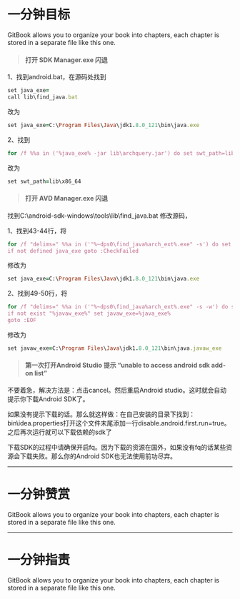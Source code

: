 # 一分钟目标

GitBook allows you to organize your book into chapters, each chapter is stored in a separate file like this one.

> #### 打开 SDK Manager.exe 闪退

1、找到android.bat，在源码处找到

```ruby
set java_exe= 
call lib\find_java.bat
```

改为

```ruby
set java_exe=C:\Program Files\Java\jdk1.8.0_121\bin\java.exe
```

2、找到

```ruby
for /f %%a in ('%java_exe% -jar lib\archquery.jar') do set swt_path=lib\%%a
```

改为

```ruby
set swt_path=lib\x86_64
```

> #### 打开 AVD Manager.exe 闪退

找到C:\android-sdk-windows\tools\lib\find\_java.bat 修改源码，

1、找到43-44行，将

```ruby
for /f "delims=" %%a in ('"%~dps0\find_java%arch_ext%.exe" -s') do set java_exe=%%a
if not defined java_exe goto :CheckFailed
```

修改为

```ruby
set java_exe=C:\Program Files\Java\jdk1.8.0_121\bin\java.exe
```

2、找到49-50行，将

```ruby
for /f "delims=" %%a in ('"%~dps0\find_java%arch_ext%.exe" -s -w') do set javaw_exe=%%a
if not exist "%javaw_exe%" set javaw_exe=%java_exe%
goto :EOF
```

修改为

```ruby
set javaw_exe=C:\Program Files\Java\jdk1.8.0_121\bin\java.javaw_exe
```

> #### 第一次打开Android Studio 提示 “unable to access android sdk add-on list”

不要着急，解决方法是：点击cancel。然后重启Android studio。这时就会自动提示你下载Android SDK了。

如果没有提示下载的话。那么就这样做：在自己安装的目录下找到：bin\idea.properties打开这个文件末尾添加一行disable.android.first.run=true。之后再次运行就可以下载依赖的sdk了

下载SDK的过程中请确保开启fq。因为下载的资源在国外，如果没有fq的话某些资源会下载失败。那么你的Android SDK也无法使用前功尽弃。

---

# 一分钟赞赏

GitBook allows you to organize your book into chapters, each chapter is stored in a separate file like this one.

---

# 一分钟指责

GitBook allows you to organize your book into chapters, each chapter is stored in a separate file like this one.

